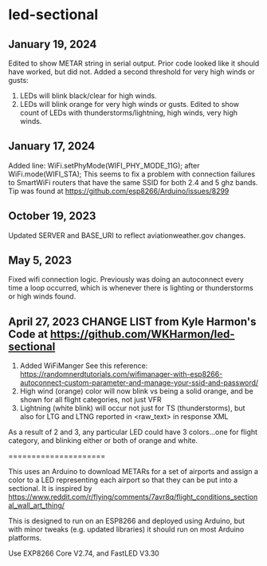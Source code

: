 # led-sectional
January 19, 2024
----------------
Edited to show METAR string in serial output.  Prior code looked like it should have worked, but did not.
Added a second threshold for very high winds or gusts:
  1. LEDs will blink black/clear for high winds.
  2. LEDs will blink orange for very high winds or gusts.
Edited to show count of LEDs with thunderstorms/lightning, high winds, very high winds.

January 17, 2024
 ----------------
 Added line: WiFi.setPhyMode(WIFI_PHY_MODE_11G); after WiFi.mode(WIFI_STA);
 This seems to fix a problem with connection failures to SmartWiFi routers that have the same SSID for both 2.4 and 5 ghz bands.
 Tip was found at https://github.com/esp8266/Arduino/issues/8299
 
 October 19, 2023
 ----------------
 Updated SERVER and BASE_URI to reflect aviationweather.gov changes.
  
 May 5, 2023
 -----------
 Fixed wifi connection logic.  Previously was doing an autoconnect every time a loop
 occurred, which is whenever there is lighting or thunderstorms or high winds found.
 
 April 27, 2023
 CHANGE LIST from Kyle Harmon's Code at https://github.com/WKHarmon/led-sectional
 --------------------------------------------------------------------------------
 1. Added WiFiManger
	See this reference: https://randomnerdtutorials.com/wifimanager-with-esp8266-autoconnect-custom-parameter-and-manage-your-ssid-and-password/
 2. High wind (orange) color will now blink vs being a solid orange, and be shown for all flight categories, not just VFR
 3. Lightning (white blink) will occur not just for TS (thunderstorms), but also for LTG and LTNG reported in <raw_text> in response XML

 As a result of 2 and 3, any particular LED could have 3 colors...one for flight category, and blinking either or both of orange and white.

=====================

This uses an Arduino to download METARs for a set of airports and assign a color to a LED representing each airport so that they can be put into a sectional. It is inspired by https://www.reddit.com/r/flying/comments/7avr8q/flight_conditions_sectional_wall_art_thing/

This is designed to run on an ESP8266 and deployed using Arduino, but with minor tweaks (e.g. updated libraries) it should run on most Arduino platforms.

Use EXP8266 Core V2.74, and FastLED V3.30
